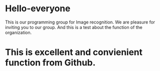 # Hello-everyone
This is our programming group for Image recognition.
We are pleasure for inviting you to our group.
And this is a test about the function of the organization.

# This is excellent and convienient function from Github.
